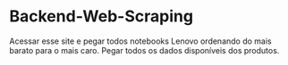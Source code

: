 # Backend-Web-Scraping
Acessar esse site e pegar todos notebooks Lenovo ordenando do mais barato para o mais caro. Pegar todos os dados disponíveis dos produtos.
